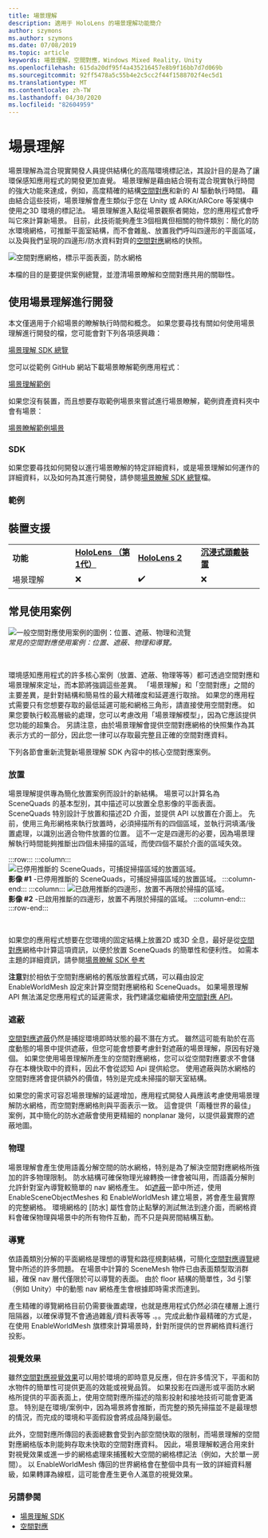 ```yaml
---
title: 場景理解
description: 適用于 HoloLens 的場景理解功能簡介
author: szymons
ms.author: szymons
ms.date: 07/08/2019
ms.topic: article
keywords: 場景理解，空間對應，Windows Mixed Reality，Unity
ms.openlocfilehash: 615da20df95f4a435216457e8b9f16bb7d7d069b
ms.sourcegitcommit: 92ff5478a5c55b4e2c5cc2f44f1588702f4ec5d1
ms.translationtype: MT
ms.contentlocale: zh-TW
ms.lasthandoff: 04/30/2020
ms.locfileid: "82604959"
---
```

# <a name="scene-understanding"></a>場景理解

場景理解為混合現實開發人員提供結構化的高階環境標記法，其設計目的是為了讓環保感知應用程式的開發更加直覺。 場景理解是藉由結合現有混合現實執行時間的強大功能來達成，例如，高度精確的結構[空間對應](spatial-mapping.md)和新的 AI 驅動執行時間。 藉由結合這些技術，場景理解會產生類似于您在 Unity 或 ARKit/ARCore 等架構中使用之3D 環境的標記法。 場景理解進入點從場景觀察者開始，您的應用程式會呼叫它來計算新場景。 目前，此技術能夠產生3個相異但相關的物件類別：簡化的防水環境網格，可推斷平面室結構，而不會雜亂、放置我們呼叫四邊形的平面區域，以及與我們呈現的四邊形/防水資料對齊的[空間對應](spatial-mapping.md)網格的快照。

![空間對應網格，標示平面表面，防水網格](images/SUScenarios.png)

本檔的目的是要提供案例總覽，並澄清場景瞭解和空間對應共用的關聯性。

## <a name="developing-with-scene-understanding"></a>使用場景理解進行開發

本文僅適用于介紹場景的瞭解執行時間和概念。 如果您要尋找有關如何使用場景理解進行開發的檔，您可能會對下列各項感興趣：

[場景理解 SDK 總覽](scene-understanding-SDK.md)

您可以從範例 GitHub 網站下載場景瞭解範例應用程式：

[場景理解範例](https://github.com/microsoft/MixedReality-SceneUnderstanding-Samples)

如果您沒有裝置，而且想要存取範例場景來嘗試進行場景瞭解，範例資產資料夾中會有場景：

[場景瞭解範例場景](https://github.com/sceneunderstanding-microsoft/unitysample/tree/master/Assets/Resources/SerializedScenesForPCPath)

### <a name="sdk"></a>SDK

如果您要尋找如何開發以進行場景瞭解的特定詳細資料，或是場景理解如何運作的詳細資料，以及如何為其進行開發，請參閱[場景瞭解 SDK 總覽](scene-understanding-SDK.md)檔。


### <a name="sample"></a>範例


## <a name="device-support"></a>裝置支援

<table>
    <colgroup>
    <col width="25%" />
    <col width="25%" />
    <col width="25%" />
    <col width="25%" />
    </colgroup>
    <tr>
        <td><strong>功能</strong></td>
        <td><a href="hololens-hardware-details.md"><strong>HoloLens （第1代）</strong></a></td>
        <td><a href="https://docs.microsoft.com/hololens/hololens2-hardware"><strong>HoloLens 2</strong></td>
        <td><a href="immersive-headset-hardware-details.md"><strong>沉浸式頭戴裝置</strong></a></td>
    </tr>
     <tr>
        <td>場景理解</td>
        <td>❌</td>
        <td>✔️</td>
        <td>❌</td>
    </tr>
</table>

## <a name="common-usage-scenarios"></a>常見使用案例

![一般空間對應使用案例的圖例：位置、遮蔽、物理和流覽](images/sm-concepts-1000px.png)<br>
*常見的空間對應使用案例：位置、遮蔽、物理和導覽。*

<br>

環境感知應用程式的許多核心案例（放置、遮蔽、物理等等）都可透過空間對應和場景理解來定址，而本節將強調這些差異。 「場景理解」和「空間對應」之間的主要差異，是針對結構和簡易性的最大精確度和延遲進行取捨。 如果您的應用程式需要只有您想要存取的最低延遲可能和網格三角形，請直接使用空間對應。 如果您要執行較高層級的處理，您可以考慮改用「場景理解模型」，因為它應該提供您功能的超集合。 另請注意，由於場景理解會提供空間對應網格的快照集作為其表示方式的一部分，因此您一律可以存取最完整且正確的空間對應資料。

下列各節會重新流覽新場景理解 SDK 內容中的核心空間對應案例。

### <a name="placement"></a>放置

場景理解提供專為簡化放置案例而設計的新結構。 場景可以計算名為 SceneQuads 的基本型別，其中描述可以放置全息影像的平面表面。 SceneQuads 特別設計于放置和描述2D 介面，並提供 API 以放置在介面上。 先前，使用三角形網格來執行放置時，必須掃描所有的四個區域，並執行洞填滿/後置處理，以識別出適合物件放置的位置。 這不一定是四邊形的必要，因為場景理解執行時間能夠推斷出四個未掃描的區域，而使四個不屬於介面的區域失效。

:::row:::
    :::column:::
       ![已停用推斷的 SceneQuads，可捕捉掃描區域的放置區域。](images/SUQuads.png)<br>
       **影像 #1** -已停用推斷的 SceneQuads，可捕捉掃描區域的放置區域。
    :::column-end:::
        :::column:::
       ![已啟用推斷的四邊形，放置不再限於掃描的區域。](images/SUWatertight.png)<br>
        **影像 #2** -已啟用推斷的四邊形，放置不再限於掃描的區域。
    :::column-end:::
:::row-end:::

<br>


如果您的應用程式想要在您環境的固定結構上放置2D 或3D 全息，最好是從[空間對應](spatial-mapping.md)網格中計算這項資訊，以便於放置 SceneQuads 的簡單性和便利性。 如需本主題的詳細資訊，請參閱[場景瞭解 SDK 參考](scene-understanding-SDK.md)

**注意**對於相依于空間對應網格的舊版放置程式碼，可以藉由設定 EnableWorldMesh 設定來計算空間對應網格和 SceneQuads。 如果場景理解 API 無法滿足您應用程式的延遲需求，我們建議您繼續使用[空間對應 API](spatial-mapping.md#placement)。

### <a name="occlusion"></a>遮蔽

[空間對應遮蔽](spatial-mapping.md#occlusion)仍然是捕捉環境即時狀態的最不潛在方式。 雖然這可能有助於在高度動態的場景中提供遮蔽，但您可能會想要考慮針對遮蔽的場景理解，原因有好幾個。 如果您使用場景理解所產生的空間對應網格，您可以從空間對應要求不會儲存在本機快取中的資料，因此不會從認知 Api 提供給您。 使用遮蔽與防水網格的空間對應將會提供額外的價值，特別是完成未掃描的聊天室結構。

如果您的需求可容忍場景理解的延遲增加，應用程式開發人員應該考慮使用場景理解防水網格，而空間對應網格則與平面表示一致。 這會提供「兩種世界的最佳」案例，其中簡化的防水遮蔽會使用更精細的 nonplanar 幾何，以提供最實際的遮蔽地圖。

### <a name="physics"></a>物理

場景理解會產生使用語義分解空間的防水網格，特別是為了解決空間對應網格所強加的許多物理限制。 防水結構可確保物理光線轉換一律會被叫用，而語義分解則允許針對室內導覽較簡單的 nav 網格產生。 如[遮蔽](#occlusion)一節中所述，使用 EnableSceneObjectMeshes 和 EnableWorldMesh 建立場景，將會產生最實際的完整網格。 環境網格的 [防水] 屬性會防止點擊的測試無法到達介面，而網格資料會確保物理與場景中的所有物件互動，而不只是與房間結構互動。

### <a name="navigation"></a>導覽

依語義類別分解的平面網格是理想的導覽和路徑規劃結構，可簡化[空間對應導覽](spatial-mapping.md#navigation)總覽中所述的許多問題。 在場景中計算的 SceneMesh 物件已由表面類型取消群組，確保 nav 層代僅限於可以導覽的表面。 由於 floor 結構的簡單性，3d 引擎（例如 Unity）中的動態 nav 網格產生會根據即時需求而達到。

產生精確的導覽網格目前仍需要後置處理，也就是應用程式仍然必須在樓層上進行阻隔器，以確保導覽不會通過雜亂/資料表等等 .。。完成此動作最精確的方式是，在使用 EnableWorldMesh 旗標來計算場景時，針對所提供的世界網格資料進行投影。

### <a name="visualization"></a>視覺效果

雖然[空間對應視覺效果](spatial-mapping.md#visualization)可以用於環境的即時意見反應，但在許多情況下，平面和防水物件的簡單性可提供更高的效能或視覺品質。 如果投影在四邊形或平面防水網格所提供的平面表面上，使用空間對應所描述的陰影投射和接地技術可能會更滿意。 特別是在環境/案例中，因為場景將會推斷，而完整的預先掃描並不是最理想的情況，而完成的環境和平面假設會將成品降到最低。

此外，空間對應所傳回的表面總數會受到內部空間快取的限制，而場景理解的空間對應網格版本則能夠存取未快取的空間對應資料。 因此，場景理解較適合用來針對視覺效果或進一步的網格處理來捕獲較大空間的網格標記法（例如，大於單一房間）。 以 EnableWorldMesh 傳回的世界網格會在整個中具有一致的詳細資料層級，如果轉譯為線框，這可能會產生更令人滿意的視覺效果。

### <a name="see-also"></a>另請參閱

* [場景理解 SDK](scene-understanding-SDK.md)
* [空間對應](spatial-mapping.md)
